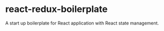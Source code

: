 # react-redux-boilerplate
A start up boilerplate for React application with React state management.
